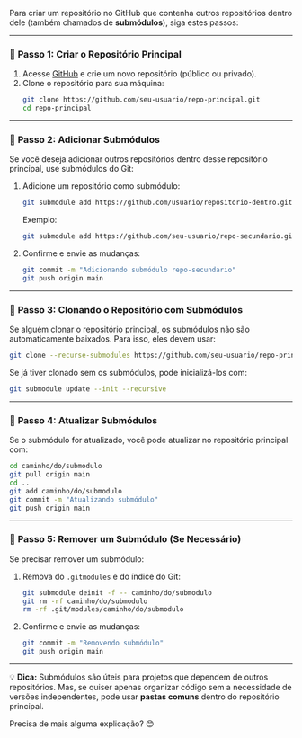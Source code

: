 Para criar um repositório no GitHub que contenha outros repositórios dentro dele (também chamados de **submódulos**), siga estes passos:

---

### 📌 **Passo 1: Criar o Repositório Principal**
1. Acesse [GitHub](https://github.com) e crie um novo repositório (público ou privado).
2. Clone o repositório para sua máquina:
   ```bash
   git clone https://github.com/seu-usuario/repo-principal.git
   cd repo-principal
   ```

---

### 📌 **Passo 2: Adicionar Submódulos**
Se você deseja adicionar outros repositórios dentro desse repositório principal, use submódulos do Git:

1. Adicione um repositório como submódulo:
   ```bash
   git submodule add https://github.com/usuario/repositorio-dentro.git caminho/para/repositorio
   ```
   Exemplo:
   ```bash
   git submodule add https://github.com/seu-usuario/repo-secundario.git submodulos/repo-secundario
   ```
   
2. Confirme e envie as mudanças:
   ```bash
   git commit -m "Adicionando submódulo repo-secundario"
   git push origin main
   ```

---

### 📌 **Passo 3: Clonando o Repositório com Submódulos**
Se alguém clonar o repositório principal, os submódulos não são automaticamente baixados. Para isso, eles devem usar:

```bash
git clone --recurse-submodules https://github.com/seu-usuario/repo-principal.git
```

Se já tiver clonado sem os submódulos, pode inicializá-los com:

```bash
git submodule update --init --recursive
```

---

### 📌 **Passo 4: Atualizar Submódulos**
Se o submódulo for atualizado, você pode atualizar no repositório principal com:

```bash
cd caminho/do/submodulo
git pull origin main
cd ..
git add caminho/do/submodulo
git commit -m "Atualizando submódulo"
git push origin main
```

---

### 📌 **Passo 5: Remover um Submódulo (Se Necessário)**
Se precisar remover um submódulo:

1. Remova do `.gitmodules` e do índice do Git:
   ```bash
   git submodule deinit -f -- caminho/do/submodulo
   git rm -rf caminho/do/submodulo
   rm -rf .git/modules/caminho/do/submodulo
   ```
2. Confirme e envie as mudanças:
   ```bash
   git commit -m "Removendo submódulo"
   git push origin main
   ```

---

💡 **Dica:** Submódulos são úteis para projetos que dependem de outros repositórios. Mas, se quiser apenas organizar código sem a necessidade de versões independentes, pode usar **pastas comuns** dentro do repositório principal.

Precisa de mais alguma explicação? 😊